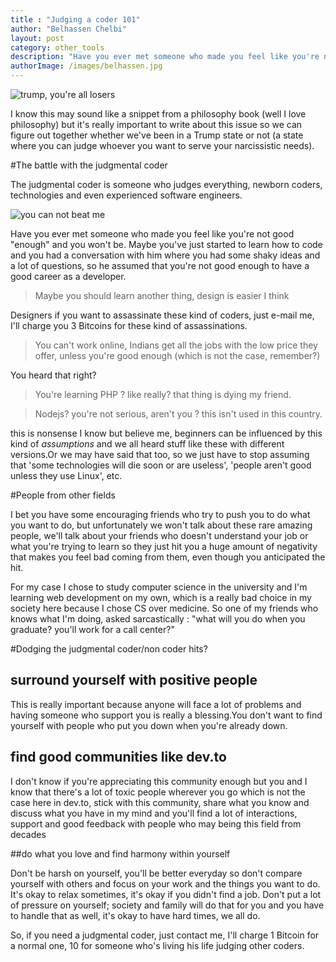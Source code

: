 ```yaml
---
title : "Judging a coder 101"
author: "Belhassen Chelbi"
layout: post
category: other_tools
description: "Have you ever met someone who made you feel like you're not good "enough" and you won't be. Maybe you've just started to learn how to code and you had a conversation with him where you had some shaky ideas and a lot of questions, so he assumed that you're not good enough to have a good career as a developer. "
authorImage: /images/belhassen.jpg
---
```


![trump, you're all losers](https://thepracticaldev.s3.amazonaws.com/i/w13gvfqtkex8kxd6m3jl.png)

I know this may sound like a snippet from a philosophy book (well I love philosophy) but it's really important to write about this issue so we can figure out together whether we've been in a Trump state or not (a state where you can judge whoever you want to serve your narcissistic needs).

#The battle with the judgmental coder

The judgmental coder is someone who judges everything, newborn coders, technologies and even experienced software engineers.

![you can not beat me](https://i.imgur.com/SYPUvEK.gif)

Have you ever met someone who made you feel like you're not good "enough" and you won't be. Maybe you've just started to learn how to code and you had a conversation with him where you had some shaky ideas and a lot of questions, so he assumed that you're not good enough to have a good career as a developer.

>Maybe you should learn another thing, design is easier I think 
    
Designers if you want to assassinate these kind of coders, just e-mail me, I'll  charge you 3 Bitcoins for these kind of assassinations.

>You can't work online, Indians get all the jobs with the low price they offer, unless you're good enough (which is not the case, remember?)

You heard that right?

>You're learning PHP ? like really? that thing is dying my friend.
 
>Nodejs? you're not serious, aren't you ? this isn't used in this country.

this is nonsense I know but believe me, beginners can be influenced by this kind of *assumptions* and we all heard stuff like these with different versions.Or we may have said that too, so we just have to stop assuming that 'some technologies will die soon or are useless', 'people aren't good unless they use Linux', etc.

#People from other fields

I bet you have some encouraging friends who try to push you to do what you want to do, but unfortunately we won't talk about these rare amazing people, we'll talk about your friends who doesn't understand your job or what you're trying to learn so they just hit you a huge amount of negativity that makes you feel bad coming from them, even though you anticipated the hit.

For my case I chose to study computer science in the university and I'm learning web development on my own, which is a really bad choice in my society here because I chose CS over medicine. So one of my friends who knows what I'm doing, asked sarcastically : "what will you do when you graduate? you'll work for a call center?"

#Dodging the judgmental coder/non coder hits?

## surround yourself with positive people

This is really important because anyone will face a lot of problems and having someone who support you is really a blessing.You don't want to find yourself with people who put you down when you're already down.

## find good communities like dev.to

I don't know if you're appreciating this community enough but you and I know that there's a lot of toxic people wherever you go which is not the case here in dev.to, stick with this community, share what you know and discuss what you have in my mind and you'll find a lot of interactions, support and good feedback with people who may being this field from decades

##do what you love and find harmony within yourself

Don't be harsh on yourself, you'll be better everyday so don't compare yourself with others and focus on your work and the things you want to do. It's okay to relax sometimes, it's okay if you didn't find a job. Don't put a lot of pressure on yourself; society and family will do that for you and you have to handle that as well, it's okay to have hard times, we all do.

So, if you need a judgmental coder, just contact me, I'll charge 1 Bitcoin for a normal one, 10 for someone who's living his life judging other coders. 


